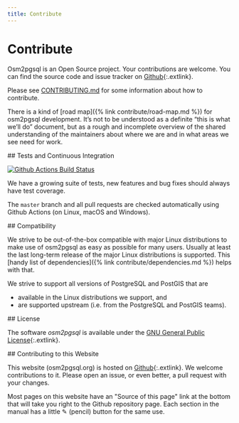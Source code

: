 ```yaml
---
title: Contribute
---
```


# Contribute

Osm2pgsql is an Open Source project. Your contributions are welcome. You can
find the source code and issue tracker on
[Github](https://github.com/openstreetmap/osm2pgsql){:.extlink}.

Please see [CONTRIBUTING.md](https://github.com/openstreetmap/osm2pgsql/blob/master/CONTRIBUTING.md)
for some information about how to contribute.

There is a kind of [road map]({% link contribute/road-map.md %}) for osm2pgsql
development. It’s not to be understood as a definite “this is what we’ll do”
document, but as a rough and incomplete overview of the shared understanding of
the maintainers about where we are and in what areas we see need for work.

<section markdown="1">
## Tests and Continuous Integration

[![Github Actions Build Status](https://github.com/openstreetmap/osm2pgsql/workflows/CI/badge.svg?branch=master)](https://github.com/openstreetmap/osm2pgsql/actions)

We have a growing suite of tests, new features and bug fixes should always
have test coverage.

The `master` branch and all pull requests are checked automatically using
Github Actions (on Linux, macOS and Windows).

</section>

<section markdown="1">
## Compatibility

We strive to be out-of-the-box compatible with major Linux distributions to
make use of osm2pgsql as easy as possible for many users. Usually at least
the last long-term release of the major Linux distributions is supported.
This [handy list of dependencies]({% link contribute/dependencies.md %})
helps with that.

We strive to support all versions of PostgreSQL and PostGIS that are

* available in the Linux distributions we support, and
* are supported upstream (i.e. from the PostgreSQL and PostGIS teams).

</section>

<section markdown="1">
## License

The software *osm2pgsql* is available under the [GNU General Public
License](https://www.gnu.org/licenses/old-licenses/gpl-2.0.html){:.extlink}.
</section>

<section markdown="1">
## Contributing to this Website

This website (osm2pgsql.org) is hosted on
[Github](https://github.com/openstreetmap/osm2pgsql-website){:.extlink}. We
welcome contributions to it. Please open an issue, or even better, a pull
request with your changes.

Most pages on this website have an "Source of this page" link at the bottom
that will take you right to the Github repository page. Each section in the
manual has a little ✎ (pencil) button for the same use.
</section>
